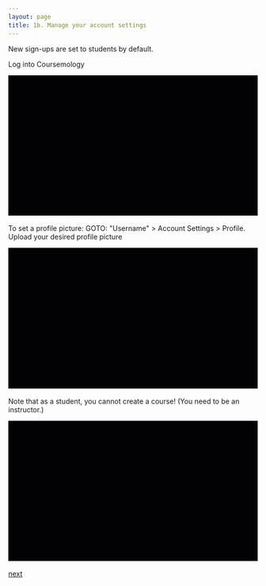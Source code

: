 ```yaml
---
layout: page
title: 1b. Manage your account settings
---
```


New sign-ups are set to students by default.

Log into Coursemology

![1B-1](/images/1B-1.gif)

To set a profile picture: GOTO: "Username" > Account Settings > Profile.
Upload your desired profile picture

![1B-2](/images/1B-2.gif)

Note that as a student, you cannot create a course! (You need to be an instructor.)

![1B-3](/images/1B-3.gif)

[next](/help/2-coursemology/A-settings)